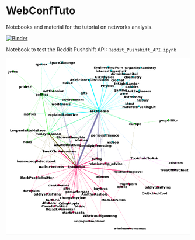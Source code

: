 # WebConfTuto

Notebooks and material for the tutorial on networks analysis.

[![Binder](https://mybinder.org/badge_logo.svg)](https://mybinder.org/v2/gh/bricaud/WebConfTuto/HEAD)

Notebook to test the Reddit Pushshift API: `Reddit_Pushshift_API.ipynb`

![Reddit neighbors](redditneighbors.png "Reddit neighbors")

